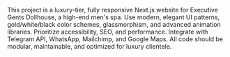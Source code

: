 <!-- Use this file to provide workspace-specific custom instructions to Copilot. For more details, visit https://code.visualstudio.com/docs/copilot/copilot-customization#_use-a-githubcopilotinstructionsmd-file -->

This project is a luxury-tier, fully responsive Next.js website for Executive Gents Dollhouse, a high-end men's spa. Use modern, elegant UI patterns, gold/white/black color schemes, glassmorphism, and advanced animation libraries. Prioritize accessibility, SEO, and performance. Integrate with Telegram API, WhatsApp, Mailchimp, and Google Maps. All code should be modular, maintainable, and optimized for luxury clientele.
